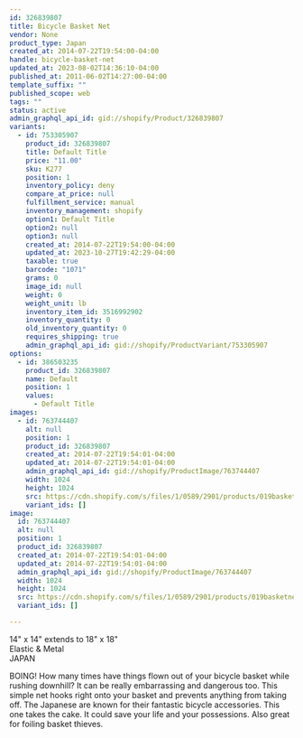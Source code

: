 ```yaml
---
id: 326839807
title: Bicycle Basket Net
vendor: None
product_type: Japan
created_at: 2014-07-22T19:54:00-04:00
handle: bicycle-basket-net
updated_at: 2023-08-02T14:36:10-04:00
published_at: 2011-06-02T14:27:00-04:00
template_suffix: ""
published_scope: web
tags: ""
status: active
admin_graphql_api_id: gid://shopify/Product/326839807
variants:
  - id: 753305907
    product_id: 326839807
    title: Default Title
    price: "11.00"
    sku: K277
    position: 1
    inventory_policy: deny
    compare_at_price: null
    fulfillment_service: manual
    inventory_management: shopify
    option1: Default Title
    option2: null
    option3: null
    created_at: 2014-07-22T19:54:00-04:00
    updated_at: 2023-10-27T19:42:29-04:00
    taxable: true
    barcode: "1071"
    grams: 0
    image_id: null
    weight: 0
    weight_unit: lb
    inventory_item_id: 3516992902
    inventory_quantity: 0
    old_inventory_quantity: 0
    requires_shipping: true
    admin_graphql_api_id: gid://shopify/ProductVariant/753305907
options:
  - id: 386503235
    product_id: 326839807
    name: Default
    position: 1
    values:
      - Default Title
images:
  - id: 763744407
    alt: null
    position: 1
    product_id: 326839807
    created_at: 2014-07-22T19:54:01-04:00
    updated_at: 2014-07-22T19:54:01-04:00
    admin_graphql_api_id: gid://shopify/ProductImage/763744407
    width: 1024
    height: 1024
    src: https://cdn.shopify.com/s/files/1/0589/2901/products/019basketnet-cropped.jpeg?v=1406073241
    variant_ids: []
image:
  id: 763744407
  alt: null
  position: 1
  product_id: 326839807
  created_at: 2014-07-22T19:54:01-04:00
  updated_at: 2014-07-22T19:54:01-04:00
  admin_graphql_api_id: gid://shopify/ProductImage/763744407
  width: 1024
  height: 1024
  src: https://cdn.shopify.com/s/files/1/0589/2901/products/019basketnet-cropped.jpeg?v=1406073241
  variant_ids: []

---
```


14" x 14" extends to 18" x 18"  
Elastic & Metal  
JAPAN

BOING! How many times have things flown out of your bicycle basket while rushing downhill? It can be really embarrassing and dangerous too. This simple net hooks right onto your basket and prevents anything from taking off. The Japanese are known for their fantastic bicycle accessories. This one takes the cake. It could save your life and your possessions. Also great for foiling basket thieves.